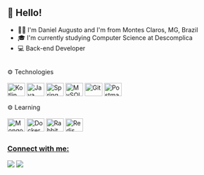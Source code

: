 ## 👋 Hello!

- 👦🏽 I'm Daniel Augusto and I'm from Montes Claros, MG, Brazil
- 🎓 I'm currently studying Computer Science at Descomplica
- ‍💻 Back-end Developer

<div style="display: inline_block"><br>
 ⚙️ Technologies
  <br> <br>
 <a href="https://kotlinlang.org/"><img align="center" alt="Kotlin" height="30" width="40" src="https://cdn.jsdelivr.net/gh/devicons/devicon/icons/kotlin/kotlin-original.svg"></a>
  <a href="https://www.java.com/pt-BR/"><img align="center" alt="Java" height="30" width="40" src="https://cdn.jsdelivr.net/gh/devicons/devicon/icons/java/java-original.svg"></a>
  <a href="https://spring.io/"><img align="center" alt="Spring Framework" height="30" width="40" src="https://cdn.jsdelivr.net/gh/devicons/devicon/icons/spring/spring-original.svg"></a>
 <!-- <a href="https://developer.android.com/jetpack/compose"><img align="center" alt="Android" height="30" width="40" src="https://cdn.jsdelivr.net/gh/devicons/devicon/icons/android/android-plain.svg"></a> -->
  <a href="https://www.mysql.com/"><img align="center" alt="MySQL" height="30" width="40" src="https://cdn.jsdelivr.net/gh/devicons/devicon/icons/mysql/mysql-original.svg"></a>
  <a href="https://git-scm.com/"><img align="center" alt="Git" height="30" width="40" src="https://cdn.jsdelivr.net/gh/devicons/devicon/icons/git/git-original.svg"></a>
  <a href="https://www.postman.com/"><img align="center" alt="Postman" height="30" width="40" src="https://www.svgrepo.com/show/354202/postman-icon.svg"></a>
</div>

<div style="display: inline_block"><br>
  ⚙️ Learning
  <br> <br>
 <a href="https://www.mongodb.com/"><img align="center" alt="MongoDB" height="30" width="40" src="https://cdn.jsdelivr.net/gh/devicons/devicon/icons/mongodb/mongodb-original.svg"></a>
  <a href="https://www.docker.com/"><img align="center" alt="Docker" height="30" width="40" src="https://cdn.jsdelivr.net/gh/devicons/devicon/icons/docker/docker-original.svg"></a>
 <a href="https://www.rabbitmq.com/"><img align="center" alt="RabbitMQ" height="30" width="40" src="https://www.vectorlogo.zone/logos/rabbitmq/rabbitmq-icon.svg"></a>
 <a href="https://redis.io/"><img align="center" alt="Redis" height="30" width="40" src="https://cdn.jsdelivr.net/gh/devicons/devicon/icons/redis/redis-original.svg"</a>
 </div>
  
##
  
### Connect with me: 
<div> 
    <a href = "https://www.linkedin.com/in/daniel-augusto-nunes/"><img src="https://img.shields.io/badge/LinkedIn-0077B5?style=for-the-badge&logo=linkedin&logoColor=white"></a>
  <a href = "mailto:danielpn23@outlook.com"><img src="https://img.shields.io/badge/Microsoft_Outlook-0078D4?style=for-the-badge&logo=microsoft-outlook&logoColor=white"></a>
</div>
